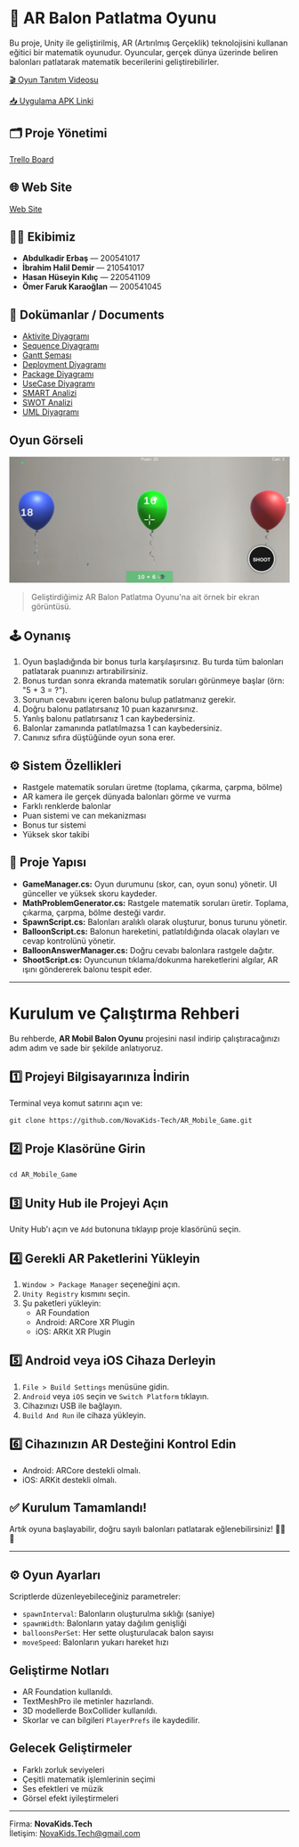 <body>

<h1>🎈 AR Balon Patlatma Oyunu</h1>
<p>Bu proje, Unity ile geliştirilmiş, AR (Artırılmış Gerçeklik) teknolojisini kullanan eğitici bir matematik oyunudur. Oyuncular, gerçek dünya üzerinde beliren balonları patlatarak matematik becerilerini geliştirebilirler.</p>

<p><a href="https://www.youtube.com/watch?v=JQCE79prn0k">🎬 Oyun Tanıtım Videosu</a></p>
<p><a href="https://drive.google.com/file/d/1pAwp147_oUpoS17l3FdGiRdmYSkaE8ub/view?usp=sharing">📥 Uygulama APK Linki</a></p>

<h2>🗂️ Proje Yönetimi</h2>
<p><a href="https://trello.com/b/AaLVJ1e0/proje-ekipi">Trello Board</a></p>

<h2>🌐 Web Site</h2>
<p><a href="https://novakids-tech.github.io/novakids_techOfficewebsite/#home">Web Site</a></p>

<h2 class="text-2xl font-bold mb-4">👨‍💻 Ekibimiz</h2>
<ul class="list-disc list-inside text-lg">
  <li><strong>Abdulkadir Erbaş</strong> — 200541017</li>
  <li><strong>İbrahim Halil Demir</strong> — 210541017</li>
  <li><strong>Hasan Hüseyin Kılıç</strong> — 220541109</li>
  <li><strong>Ömer Faruk Karaoğlan</strong> — 200541045</li>
</ul>

<h2>📄 Dokümanlar / Documents</h2>
<ul>
  <li> <a href="Documentation/AR_Balon_Patlatma_Activity_Diagram%20(1).png" target="_blank">Aktivite Diyagramı</a></li>
   <li> <a href="Documentation/sequence-diagram.png" target="_blank">Sequence Diyagramı</a></li>
  <li> <a href="Documentation/AR_Balon_Patlatma_Gantt%20(1).png" target="_blank">Gantt Şeması</a></li>
  <li> <a href="Documentation/Deployment-Diyagramı.jpg" target="_blank">Deployment Diyagramı</a></li>
  <li> <a href="Documentation/Package%20Diyagramı.png" target="_blank">Package Diyagramı</a></li>
  <li> <a href="Documentation/balloonusediyagram.png" target="_blank">UseCase Diyagramı</a></li>
  <li> <a href="Documentation/smart.pdf" target="_blank">SMART Analizi</a></li>
  <li> <a href="Documentation/swot_analizi.png" target="_blank">SWOT Analizi</a></li>
  <li> <a href="Documentation/umlDiyagram.png" target="_blank">UML Diyagramı</a></li>
</ul>

## Oyun Görseli

![AR Balon Patlatma Oyunu](./images/oyun-ornek-foto.jpeg)

> Geliştirdiğimiz AR Balon Patlatma Oyunu'na ait örnek bir ekran görüntüsü.



<h2>🕹️ Oynanış</h2>
<ol>
  <li>Oyun başladığında bir bonus turla karşılaşırsınız. Bu turda tüm balonları patlatarak puanınızı artırabilirsiniz.</li>
  <li>Bonus turdan sonra ekranda matematik soruları görünmeye başlar (örn: "5 + 3 = ?").</li>
  <li>Sorunun cevabını içeren balonu bulup patlatmanız gerekir.</li>
  <li>Doğru balonu patlatırsanız 10 puan kazanırsınız.</li>
  <li>Yanlış balonu patlatırsanız 1 can kaybedersiniz.</li>
  <li>Balonlar zamanında patlatılmazsa 1 can kaybedersiniz.</li>
  <li>Canınız sıfıra düştüğünde oyun sona erer.</li>
</ol>

<h2>⚙️ Sistem Özellikleri</h2>
<ul>
  <li>Rastgele matematik soruları üretme (toplama, çıkarma, çarpma, bölme)</li>
  <li>AR kamera ile gerçek dünyada balonları görme ve vurma</li>
  <li>Farklı renklerde balonlar</li>
  <li>Puan sistemi ve can mekanizması</li>
  <li>Bonus tur sistemi</li>
  <li>Yüksek skor takibi</li>
</ul>

<h2>📁 Proje Yapısı</h2>
<ul>
  <li><strong>GameManager.cs:</strong> Oyun durumunu (skor, can, oyun sonu) yönetir. UI günceller ve yüksek skoru kaydeder.</li>
  <li><strong>MathProblemGenerator.cs:</strong> Rastgele matematik soruları üretir. Toplama, çıkarma, çarpma, bölme desteği vardır.</li>
  <li><strong>SpawnScript.cs:</strong> Balonları aralıklı olarak oluşturur, bonus turunu yönetir.</li>
  <li><strong>BalloonScript.cs:</strong> Balonun hareketini, patlatıldığında olacak olayları ve cevap kontrolünü yönetir.</li>
  <li><strong>BalloonAnswerManager.cs:</strong> Doğru cevabı balonlara rastgele dağıtır.</li>
  <li><strong>ShootScript.cs:</strong> Oyuncunun tıklama/dokunma hareketlerini algılar, AR ışını göndererek balonu tespit eder.</li>
</ul>

<hr>

<h1> Kurulum ve Çalıştırma Rehberi</h1>
<p>Bu rehberde, <strong>AR Mobil Balon Oyunu</strong> projesini nasıl indirip çalıştıracağınızı adım adım ve sade bir şekilde anlatıyoruz.</p>

<h2>1️⃣ Projeyi Bilgisayarınıza İndirin</h2>
<p>Terminal veya komut satırını açın ve:</p>
<pre><code>git clone https://github.com/NovaKids-Tech/AR_Mobile_Game.git</code></pre>

<h2>2️⃣ Proje Klasörüne Girin</h2>
<pre><code>cd AR_Mobile_Game</code></pre>

<h2>3️⃣ Unity Hub ile Projeyi Açın</h2>
<p>Unity Hub'ı açın ve <code>Add</code> butonuna tıklayıp proje klasörünü seçin.</p>

<h2>4️⃣ Gerekli AR Paketlerini Yükleyin</h2>
<ol>
  <li><code>Window > Package Manager</code> seçeneğini açın.</li>
  <li><code>Unity Registry</code> kısmını seçin.</li>
  <li>Şu paketleri yükleyin:
    <ul>
      <li>AR Foundation</li>
      <li>Android: ARCore XR Plugin</li>
      <li>iOS: ARKit XR Plugin</li>
    </ul>
  </li>
</ol>

<h2>5️⃣ Android veya iOS Cihaza Derleyin</h2>
<ol>
  <li><code>File > Build Settings</code> menüsüne gidin.</li>
  <li><code>Android</code> veya <code>iOS</code> seçin ve <code>Switch Platform</code> tıklayın.</li>
  <li>Cihazınızı USB ile bağlayın.</li>
  <li><code>Build And Run</code> ile cihaza yükleyin.</li>
</ol>

<h2>6️⃣ Cihazınızın AR Desteğini Kontrol Edin</h2>
<ul>
  <li>Android: ARCore destekli olmalı.</li>
  <li>iOS: ARKit destekli olmalı.</li>
</ul>

<h2>✅ Kurulum Tamamlandı!</h2>
<p>Artık oyuna başlayabilir, doğru sayılı balonları patlatarak eğlenebilirsiniz! 🎈🎯💥</p>

<hr>

<h2>⚙️ Oyun Ayarları</h2>
<p>Scriptlerde düzenleyebileceğiniz parametreler:</p>
<ul>
  <li><code>spawnInterval</code>: Balonların oluşturulma sıklığı (saniye)</li>
  <li><code>spawnWidth</code>: Balonların yatay dağılım genişliği</li>
  <li><code>balloonsPerSet</code>: Her sette oluşturulacak balon sayısı</li>
  <li><code>moveSpeed</code>: Balonların yukarı hareket hızı</li>
</ul>

<h2>Geliştirme Notları</h2>
<ul>
  <li>AR Foundation kullanıldı.</li>
  <li>TextMeshPro ile metinler hazırlandı.</li>
  <li>3D modellerde BoxCollider kullanıldı.</li>
  <li>Skorlar ve can bilgileri <code>PlayerPrefs</code> ile kaydedilir.</li>
</ul>

<h2>Gelecek Geliştirmeler</h2>
<ul>
  <li>Farklı zorluk seviyeleri</li>
  <li>Çeşitli matematik işlemlerinin seçimi</li>
  <li>Ses efektleri ve müzik</li>
  <li>Görsel efekt iyileştirmeleri</li>
</ul>

<hr>

<div class="footer">
  <p>Firma: <strong>NovaKids.Tech</strong><br>
  İletişim: <a href="mailto:NovaKids.Tech@gmail.com">NovaKids.Tech@gmail.com</a></p>
</div>

</body>
</html>

